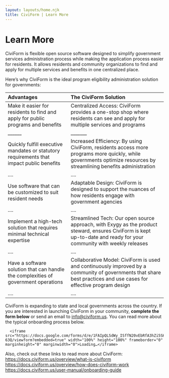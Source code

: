 ```yaml
---
layout: layouts/home.njk
title: CiviForm | Learn More
---
```

# Learn More

CiviForm is flexible open source software designed to simplify government services administration process while making the application process easier for residents. It allows residents and community organizations to find and apply for multiple services and benefits in one centralized place.  
  
Here’s why CiviForm is the ideal program eligibility administration solution for governments:  

| Advantages | The CiviForm Solution |
| :-------- | :------------------- |
| Make it easier for residents to find and apply for public programs and benefits | Centralized Access: CiviForm provides a one-stop shop where residents can see and apply for multiple services and programs |
| ______ | _______ |
| Quickly fulfill executive mandates or statutory requirements that impact public benefits | Increased Efficiency: By using CiviForm, residents access more programs more quickly, while governments optimize resources by streamlining benefits administration |
| .... | .... |
| Use software that can be customized to suit resident needs | Adaptable Design: CiviForm is designed to support the nuances of how residents engage with government agencies |  
| .... | .... |
| Implement a high-tech solution that requires minimal technical expertise | Streamlined Tech: Our open source approach, with Exygy as the product steward, ensures CiviForm is kept up-to-date and ready for your community with weekly releases |  
| .... | .... |
| Have a software solution that can handle the complexities of government operations | Collaborative Model: CiviForm is used and continuously improved by a community of governments that share best practices and use cases for effective program design |  
| .... | .... |  

CiviForm is expanding to state and local governments across the country. If you are interested in launching CiviForm in your community, **complete the form below** or send an email to [info@civiform.us](mailto:info@civiform.us?subject=I%20want%20to%20learn%20more%20about%20CiviForm). You can read more about the typical onboarding process below.

      <iframe src="https://docs.google.com/forms/d/e/1FAIpQLSdWy_ISffN20vEbRfA3hZi5SHTeapOJyYlddH2A0I49_C-63Q/viewform?embedded=true" width="100%" height="100%" frameborder="0" marginheight="0" marginwidth="0">Loading…</iframe>  

Also, check out these links to read more about CiviForm:  
https://docs.civiform.us/overview/what-is-civiform  
https://docs.civiform.us/overview/how-does-civiform-work  
https://docs.civiform.us/user-manual/onboarding-guide  

